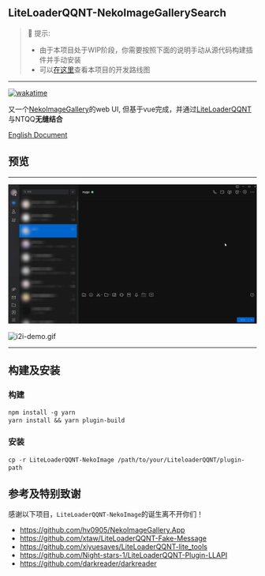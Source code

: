 ## LiteLoaderQQNT-NekoImageGallerySearch

> 🤔 提示:   
> - 由于本项目处于WIP阶段，你需要按照下面的说明手动从源代码构建插件并手动安装
> - 可以[在这里](https://github.com/users/pk5ls20/projects/5)查看本项目的开发路线图

----

[![wakatime](https://wakatime.com/badge/user/4e079db9-a68b-469b-a3b4-1a7e1bb4d357/project/018e9abd-9451-41d3-81e2-e52211960018.svg)](https://wakatime.com/badge/user/4e079db9-a68b-469b-a3b4-1a7e1bb4d357/project/018e9abd-9451-41d3-81e2-e52211960018)

又一个[NekoImageGallery](https://github.com/hv0905/NekoImageGallery)的web UI, 但基于vue完成，并通过[LiteLoaderQQNT](https://liteloaderqqnt.github.io)与NTQQ**无缝结合**

[English Document](README.md)

## 预览

-----

![search-demo.gif](web/screenshot/search-demo.gif)

![i2i-demo.gif](web/screenshot/i2i-demo.gif)

-----

## 构建及安装

### 构建
```shell
npm install -g yarn
yarn install && yarn plugin-build
```
### 安装
```shell
cp -r LiteLoaderQQNT-NekoImage /path/to/your/LiteloaderQQNT/plugin-path
```

## 参考及特别致谢

感谢以下项目，`LiteLoaderQQNT-NekoImage`的诞生离不开你们！

- https://github.com/hv0905/NekoImageGallery.App
- https://github.com/xtaw/LiteLoaderQQNT-Fake-Message
- https://github.com/xiyuesaves/LiteLoaderQQNT-lite_tools
- https://github.com/Night-stars-1/LiteLoaderQQNT-Plugin-LLAPI
- https://github.com/darkreader/darkreader